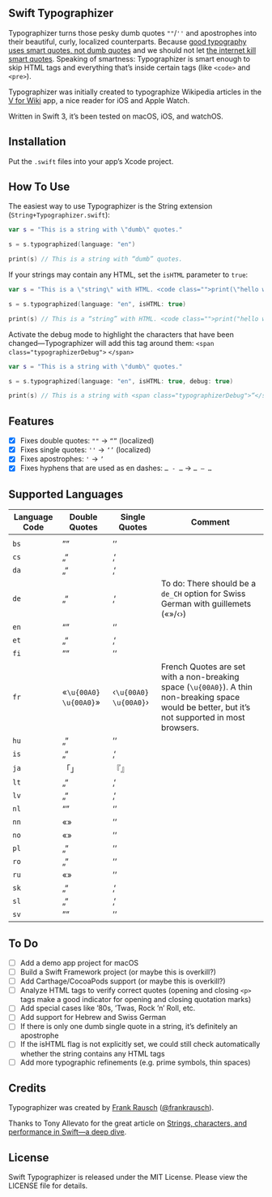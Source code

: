 ## Swift Typographizer

Typographizer turns those pesky dumb quotes `""`/`''` and apostrophes into their beautiful, curly, localized counterparts. Because [good typography uses smart quotes, not dumb quotes](http://smartquotesforsmartpeople.com/) and we should not let [the internet kill smart quotes](https://www.theatlantic.com/technology/archive/2016/12/quotation-mark-wars/511766/). Speaking of smartness: Typographizer is smart enough to skip HTML tags and everything that’s inside certain tags (like `<code>` and `<pre>`).

Typographizer was initially created to typographize Wikipedia articles in the [V&nbsp;for&nbsp;Wiki](http://v-for-wiki.com/) app, a nice reader for iOS and Apple Watch.

Written in Swift 3, it’s been tested on macOS, iOS, and watchOS.

## Installation

Put the `.swift` files into your app’s Xcode project.

## How To Use

The easiest way to use Typographizer is the String extension (`String+Typographizer.swift`):

```swift
var s = "This is a string with \"dumb\" quotes."

s = s.typographized(language: "en")

print(s) // This is a string with “dumb” quotes.
```

If your strings may contain any HTML, set the `isHTML` parameter to `true`:

```swift
var s = "This is a \"string\" with HTML. <code class="">print(\"hello world\")</code>"

s = s.typographized(language: "en", isHTML: true)

print(s) // This is a “string” with HTML. <code class="">print("hello world")</code>
```

Activate the debug mode to highlight the characters that have been changed—Typographizer will add this tag around them: `<span class="typographizerDebug">` `</span>`

```swift
var s = "This is a string with \"dumb\" quotes."

s = s.typographized(language: "en", isHTML: true, debug: true)

print(s) // This is a string with <span class="typographizerDebug">“</span>dumb<span class="typographizerDebug">”</span> quotes.
```

## Features

- [x] Fixes double quotes: `""` → `“”` (localized)
- [x] Fixes single quotes: `''` → `‘’` (localized)
- [x] Fixes apostrophes: `'` → `’`
- [x] Fixes hyphens that are used as en dashes: `… - …` → `… – …`
## Supported Languages

| Language Code | Double Quotes | Single Quotes | Comment |
| --- | --- | --- | --- |
|||
`bs` | ”” | ’’ | |
`cs` | „“ | ‚‘ | |
`da` | „“ | ‚‘ | |
`de` | „“ | ‚‘ | To do: There should be a `de_CH` option for Swiss German with guillemets («»/‹›)|
`en` | “” | ‘’ | |
`et` | „“ | ‚‘ | |
`fi` | ”” | ’’ | |
`fr` | «`\u{00A0}` `\u{00A0}`» | ‹`\u{00A0}` `\u{00A0}`› | French Quotes are set with a non-breaking space (`\u{00A0}`). A thin non-breaking space would be better, but it’s not supported in most browsers.|
`hu` | „” | ’’ | |
`is` | „“ | ‚‘ | |
`ja` | 「」 | 『』 | |
`lt` | „“ | ‚‘ | |
`lv` | „“ | ‚‘ | |
`nl` | “” | ‘’ | |
`nn` | «» | ’’ | |
`no` | «» | ’’ | |
`pl` | „” | ’’ | |
`ro` | „” | ’’ | |
`ru` | «» | ’’ | |
`sk` | „“ | ‚‘ | |
`sl` | „“ | ‚‘ | |
`sv` | ”” | ’’ | |


## To Do

- [ ] Add a demo app project for macOS
- [ ] Build a Swift Framework project (or maybe this is overkill?)
- [ ] Add Carthage/CocoaPods support (or maybe this is overkill?)
- [ ] Analyze HTML tags to verify correct quotes (opening and closing `<p>` tags make a good indicator for opening and closing quotation marks)
- [ ] Add special cases like ’80s, ’Twas, Rock ’n’ Roll, etc.
- [ ] Add support for Hebrew and Swiss German
- [ ] If there is only one dumb single quote in a string, it’s definitely an apostrophe
- [ ] If the isHTML flag is not explicitly set, we could still check automatically whether the string contains any HTML tags
- [ ] Add more typographic refinements (e.g. prime symbols, thin spaces)

## Credits

Typographizer was created by [Frank Rausch](http://frankrausch.com) ([@frankrausch](https://twitter.com/frankrausch)).

Thanks to Tony Allevato for the great article on [Strings, characters, and performance in Swift—a deep dive](https://medium.com/@tonyallevato/strings-characters-and-performance-in-swift-a-deep-dive-b7b5bde58d53).

## License
Swift Typographizer is released under the MIT License. Please view the LICENSE file for details.
